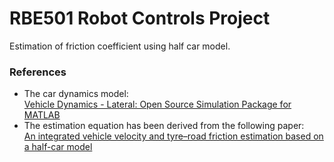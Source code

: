 # RBE501 Robot Controls Project
Estimation of friction coefficient using half car model.

### References

+ The car dynamics model: <br>
[Vehicle Dynamics - Lateral: Open Source Simulation Package for MATLAB](http://andresmendes.github.io/Vehicle-Dynamics-Lateral/)
+ The estimation equation has been derived from the following paper: <br>
  [An integrated vehicle velocity and tyre–road friction estimation based on a half-car model](https://www.researchgate.net/publication/307579958_An_integrated_vehicle_velocity_and_tyre-road_friction_estimation_based_on_a_half-car_model)
